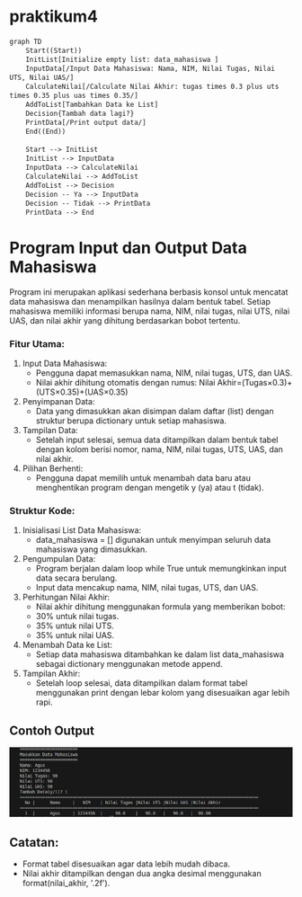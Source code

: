 # praktikum4


```mermaid
graph TD
    Start((Start))
    InitList[Initialize empty list: data_mahasiswa ]
    InputData[/Input Data Mahasiswa: Nama, NIM, Nilai Tugas, Nilai UTS, Nilai UAS/]
    CalculateNilai[/Calculate Nilai Akhir: tugas times 0.3 plus uts times 0.35 plus uas times 0.35/]
    AddToList[Tambahkan Data ke List]
    Decision{Tambah data lagi?}
    PrintData[/Print output data/]
    End((End))

    Start --> InitList
    InitList --> InputData
    InputData --> CalculateNilai
    CalculateNilai --> AddToList
    AddToList --> Decision
    Decision -- Ya --> InputData
    Decision -- Tidak --> PrintData
    PrintData --> End
```

# Program Input dan Output Data Mahasiswa
Program ini merupakan aplikasi sederhana berbasis konsol untuk mencatat data mahasiswa dan menampilkan hasilnya dalam bentuk tabel. Setiap mahasiswa memiliki informasi berupa nama, NIM, nilai tugas, nilai UTS, nilai UAS, dan nilai akhir yang dihitung berdasarkan bobot tertentu.

### Fitur Utama:
1. Input Data Mahasiswa:
   - Pengguna dapat memasukkan nama, NIM, nilai tugas, UTS, dan UAS.
   - Nilai akhir dihitung otomatis dengan rumus:
                 Nilai Akhir=(Tugas×0.3)+(UTS×0.35)+(UAS×0.35)
2. Penyimpanan Data:
   - Data yang dimasukkan akan disimpan dalam daftar (list) dengan struktur berupa dictionary untuk setiap mahasiswa.
3. Tampilan Data:
   - Setelah input selesai, semua data ditampilkan dalam bentuk tabel dengan kolom berisi nomor, nama, NIM, nilai tugas, UTS, UAS, dan nilai akhir.
4. Pilihan Berhenti:
   - Pengguna dapat memilih untuk menambah data baru atau menghentikan program dengan mengetik y (ya) atau t (tidak).

### Struktur Kode:
1. Inisialisasi List Data Mahasiswa:
   - data_mahasiswa = [] digunakan untuk menyimpan seluruh data mahasiswa yang dimasukkan.
2. Pengumpulan Data:
   - Program berjalan dalam loop while True untuk memungkinkan input data secara berulang.
   - Input data mencakup nama, NIM, nilai tugas, UTS, dan UAS.
3. Perhitungan Nilai Akhir:
   - Nilai akhir dihitung menggunakan formula yang memberikan bobot:
   - 30% untuk nilai tugas.
   - 35% untuk nilai UTS.
   - 35% untuk nilai UAS.
4. Menambah Data ke List:
   - Setiap data mahasiswa ditambahkan ke dalam list data_mahasiswa sebagai dictionary menggunakan metode append.
5. Tampilan Akhir:
   - Setelah loop selesai, data ditampilkan dalam format tabel menggunakan print dengan lebar kolom yang disesuaikan agar lebih rapi.

## Contoh Output

![Output](/code&output/Tampilan.png)

## Catatan:
- Format tabel disesuaikan agar data lebih mudah dibaca.
- Nilai akhir ditampilkan dengan dua angka desimal menggunakan format(nilai_akhir, '.2f').















